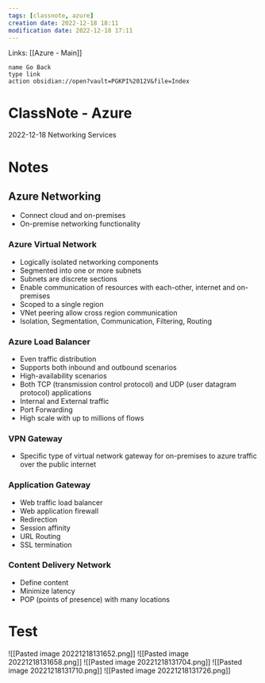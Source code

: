 ```yaml
---
tags: [classnote, azure]
creation date: 2022-12-18 18:11
modification date: 2022-12-18 17:11
---
```


Links: [[Azure - Main]]
```button
name Go Back
type link
action obsidian://open?vault=PGKPI%2012V&file=Index
```
# ClassNote - Azure
2022-12-18
Networking Services
# Notes
## Azure Networking

-   Connect cloud and on-premises
-   On-premise networking functionality

### Azure Virtual Network

-   Logically isolated networking components
-   Segmented into one or more subnets
-   Subnets are discrete sections
-   Enable communication of resources with each-other, internet and on-premises
-   Scoped to a single region
-   VNet peering allow cross region communication
-   Isolation, Segmentation, Communication, Filtering, Routing

### Azure Load Balancer

-   Even traffic distribution
-   Supports both inbound and outbound scenarios
-   High-availability scenarios
-   Both TCP (transmission control protocol) and UDP (user datagram protocol) applications
-   Internal and External traffic
-   Port Forwarding
-   High scale with up to millions of flows

### VPN Gateway

-   Specific type of virtual network gateway for on-premises to azure traffic over the public internet

### Application Gateway

-   Web traffic load balancer
-   Web application firewall
-   Redirection
-   Session affinity
-   URL Routing
-   SSL termination

### Content Delivery Network

-   Define content
-   Minimize latency
-   POP (points of presence) with many locations
# Test
![[Pasted image 20221218131652.png]]
![[Pasted image 20221218131658.png]]
![[Pasted image 20221218131704.png]]
![[Pasted image 20221218131710.png]]
![[Pasted image 20221218131726.png]]